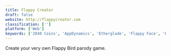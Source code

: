 ```yaml
---
title: Flappy Creator
draft: false 
website: http://flappycreator.com
classification: ['']
platform: ['Web']
keywords: ['2048 Coins', 'AppDynamics', 'Etherglade', 'Flappy Face', 'Flappy Royale', 'Mr Jump', 'Open Flood', 'Timberman', 'addUp']
---
```

Create your very own Flappy Bird parody game.